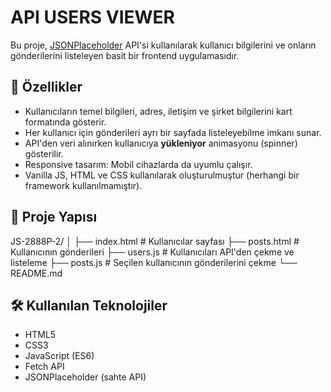 # API USERS VIEWER

Bu proje, [JSONPlaceholder](https://jsonplaceholder.typicode.com/) API'si kullanılarak kullanıcı bilgilerini ve onların gönderilerini listeleyen basit bir frontend uygulamasıdır.

## 🚀 Özellikler

- Kullanıcıların temel bilgileri, adres, iletişim ve şirket bilgilerini kart formatında gösterir.
- Her kullanıcı için gönderileri ayrı bir sayfada listeleyebilme imkanı sunar.
- API'den veri alınırken kullanıcıya **yükleniyor** animasyonu (spinner) gösterilir.
- Responsive tasarım: Mobil cihazlarda da uyumlu çalışır.
- Vanilla JS, HTML ve CSS kullanılarak oluşturulmuştur (herhangi bir framework kullanılmamıştır).

## 📂 Proje Yapısı

JS-2888P-2/
│
├── index.html # Kullanıcılar sayfası
├── posts.html # Kullanıcının gönderileri
├── users.js # Kullanıcıları API'den çekme ve listeleme
├── posts.js # Seçilen kullanıcının gönderilerini çekme
└── README.md

## 🛠️ Kullanılan Teknolojiler

- HTML5
- CSS3
- JavaScript (ES6)
- Fetch API
- JSONPlaceholder (sahte API)
